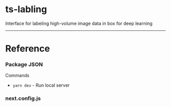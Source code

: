 # ts-labling
Interface for labeling high-volume image data in box for deep learning 

---

# Reference

### Package JSON
Commands
- `yarn dev` - Run local server

### next.config.js

